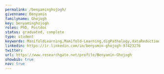 ```yaml
---
permalink: /benyaminghojogh/
givenname: Benyamin
familyname: Ghojogh
key: benyaminghojogh
roles: PhD, Postdoc
status: graduated, complete
type: student
keywords: ManifoldLearning,Manifold-Learning,digPathology,dataReduction,Data-Reduction,Deep-Learning
linkedin: https://ir.linkedin.com/in/benyamin-ghojogh-97423276
twitter:
url: https://www.researchgate.net/profile/Benyamin-Ghojogh
showbib: true
nav: true
---
```





